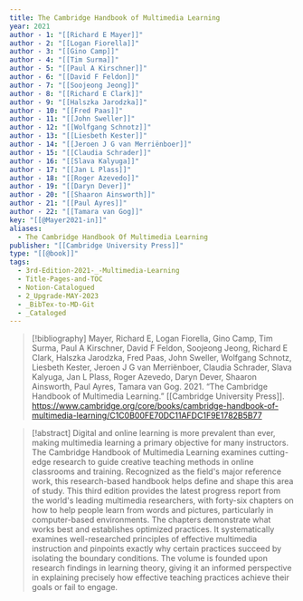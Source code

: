 ```yaml
---
title: The Cambridge Handbook of Multimedia Learning
year: 2021
author - 1: "[[Richard E Mayer]]"
author - 2: "[[Logan Fiorella]]"
author - 3: "[[Gino Camp]]"
author - 4: "[[Tim Surma]]"
author - 5: "[[Paul A Kirschner]]"
author - 6: "[[David F Feldon]]"
author - 7: "[[Soojeong Jeong]]"
author - 8: "[[Richard E Clark]]"
author - 9: "[[Halszka Jarodzka]]"
author - 10: "[[Fred Paas]]"
author - 11: "[[John Sweller]]"
author - 12: "[[Wolfgang Schnotz]]"
author - 13: "[[Liesbeth Kester]]"
author - 14: "[[Jeroen J G van Merriënboer]]"
author - 15: "[[Claudia Schrader]]"
author - 16: "[[Slava Kalyuga]]"
author - 17: "[[Jan L Plass]]"
author - 18: "[[Roger Azevedo]]"
author - 19: "[[Daryn Dever]]"
author - 20: "[[Shaaron Ainsworth]]"
author - 21: "[[Paul Ayres]]"
author - 22: "[[Tamara van Gog]]"
key: "[[@Mayer2021-in]]"
aliases:
  - The Cambridge Handbook Of Multimedia Learning
publisher: "[[Cambridge University Press]]"
type: "[[@book]]"
tags:
  - 3rd-Edition-2021-_-Multimedia-Learning
  - Title-Pages-and-TOC
  - Notion-Catalogued
  - 2_Upgrade-MAY-2023
  - _BibTex-to-MD-Git
  - _Cataloged
---
```


> [!bibliography]
> Mayer, Richard E, Logan Fiorella, Gino Camp, Tim Surma, Paul A Kirschner, David F Feldon, Soojeong Jeong, Richard E Clark, Halszka Jarodzka, Fred Paas, John Sweller, Wolfgang Schnotz, Liesbeth Kester, Jeroen J G van Merriënboer, Claudia Schrader, Slava Kalyuga, Jan L Plass, Roger Azevedo, Daryn Dever, Shaaron Ainsworth, Paul Ayres, Tamara van Gog. 2021. “The Cambridge Handbook of Multimedia Learning.” [[Cambridge University Press]]. https://www.cambridge.org/core/books/cambridge-handbook-of-multimedia-learning/C1C0B00FE70DC11AFDC1F9E1782B5B77

> [!abstract]
> Digital and online learning is more prevalent than ever, making multimedia learning a primary objective for many instructors. The Cambridge Handbook of Multimedia Learning examines cutting-edge research to guide creative teaching methods in online classrooms and training. Recognized as the field's major reference work, this research-based handbook helps define and shape this area of study. This third edition provides the latest progress report from the world's leading multimedia researchers, with forty-six chapters on how to help people learn from words and pictures, particularly in computer-based environments. The chapters demonstrate what works best and establishes optimized practices. It systematically examines well-researched principles of effective multimedia instruction and pinpoints exactly why certain practices succeed by isolating the boundary conditions. The volume is founded upon research findings in learning theory, giving it an informed perspective in explaining precisely how effective teaching practices achieve their goals or fail to engage.